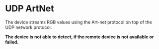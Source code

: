 # UDP ArtNet

The device streams RGB values using the Art-net protocol on top of the UDP network protocol.

**The device is not able to detect, if the remote device is not available or failed.**
